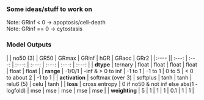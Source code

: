 ### Some ideas/stuff to work on

Note: GRinf < 0 -> apoptosis/cell-death  
Note: GRinf == 0 -> cytostasis

### Model Outputs
|  | no50 (3) | GR50 | GRmax | GRinf | hGR | GRaoc | GRr2 |
|:---- || :---: | :---: | :---: | :---: | :---: | :---: | :---: |
| **dtype** | ternary | float | float | float | float | float | float |
| **range** | -1/0/1 | -inf & > 0 to inf | -1 to 1 | -1 to 1 | 0 to 5 | < 0 to about 2 |  -1 to 1 |
| **activation** | softmax (over 3) | softplus | tanh | tanh | relu6 (5) | celu | tanh |
| **loss** | cross entropy | 0 if no50 & not inf else abs(1 - logfold) | mse | mse | mse | mse | mse |
| **weighting** | 5 | 1 | 1 | 1 | 0.1 | 1 | 1 |
